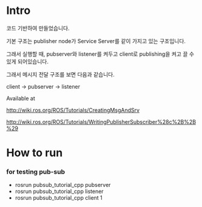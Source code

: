 # Intro

코드 기반하여 만들었습니다.

기본 구조는 publisher node가 Service Server를 같이 가지고 있는 구조입니다.

그래서 실행할 때, pubserver와 listener를 켜두고 client로 publishing을 켜고 끌 수 있게 되어있습니다.

그래서 메시지 전달 구조를 보면 다음과 같습니다.

client -> pubserver -> listener

Available at 

http://wiki.ros.org/ROS/Tutorials/CreatingMsgAndSrv

http://wiki.ros.org/ROS/Tutorials/WritingPublisherSubscriber%28c%2B%2B%29


# How to run

### for testing pub-sub

* rosrun pubsub_tutorial_cpp pubserver
* rosrun pubsub_tutorial_cpp listener
* rosrun pubsub_tutorial_cpp client 1
